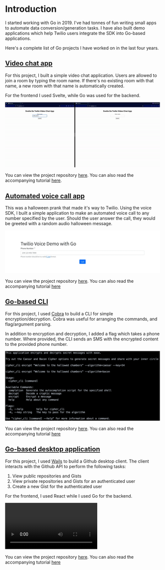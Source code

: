 # Introduction

I started working with Go in 2019. I've had tonnes of fun writing small apps to automate data conversion/generation tasks. I have also built demo applications which help Twilio users integrate the SDK into Go-based applications. 

Here's a complete list of Go projects I have worked on in the last four years. 

##
## [Video chat app](https://www.twilio.com/blog/use-svelte-and-go-build-video-chat-app)
For this project, I built a simple video chat application. Users are allowed to join a room by typing the room name. If there's no existing room with that name, a new room with that name is automatically created. 

For the frontend I used Svelte, while Go was used for the backend. 

![Video chat demo](./svelte_video.gif)

You can view the project repository [here](https://github.com/ybjozee/Twilio-Video-Demo). You can also read the accompanying tutorial [here](https://www.twilio.com/blog/use-svelte-and-go-build-video-chat-app).

##
## [Automated voice call app](https://www.twilio.com/blog/make-spooky-automated-calls-halloween-with-twilio-voice-go)
This was a halloween prank that made it's way to Twilio. Using the voice SDK, I built a simple application to make an automated voice call to any number specified by the user. Should the user answer the call, they would be greeted with a random audio halloween message. 

![Application index page](./automated_voice_call.webp)

You can view the project repository [here](https://github.com/ybjozee/Twilio-Voice-Demo). You can also read the accompanying tutorial [here](https://www.twilio.com/blog/make-spooky-automated-calls-halloween-with-twilio-voice-go)

## [Go-based CLI](https://www.twilio.com/blog/use-cobra-build-go-powered-clis)
For this project, I used [Cobra](https://cobra.dev/) to build a CLI for simple encryption/decryption. Cobra was useful for arranging the commands, and flag/argument parsing. 

In addition to encryption and decryption, I added a flag which takes a phone number. Where provided, the CLI sends an SMS with the encrypted content to the provided phone number. 

![CLI output](./cobra_cli.png)

You can view the project repository [here](https://github.com/ybjozee/Cobra_CLI). You can also read the accompanying tutorial [here](https://www.twilio.com/blog/use-cobra-build-go-powered-clis)



## [Go-based desktop application](https://www.twilio.com/blog/build-cross-platform-desktop-application-go-wails)
For this project, I used [Wails](https://wails.app/) to build a Github desktop client. The client interacts with the Github API to perform the following tasks:

1. View public repositories and Gists
2. View private repositories and Gists for an authenticated user
3. Create a new Gist for the authenticated user

For the frontend, I used React while I used Go for the backend.

<video src="./wails.mp4" controls="controls" autoplay></video>

You can view the project repository [here](https://github.com/ybjozee/Wails_GitHub_Demo). You can also read the accompanying tutorial [here](https://www.twilio.com/blog/build-cross-platform-desktop-application-go-wails)
